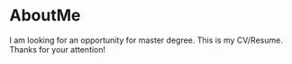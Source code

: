 # AboutMe
I am looking for an opportunity for master degree. This is my CV/Resume. Thanks for your attention! 

